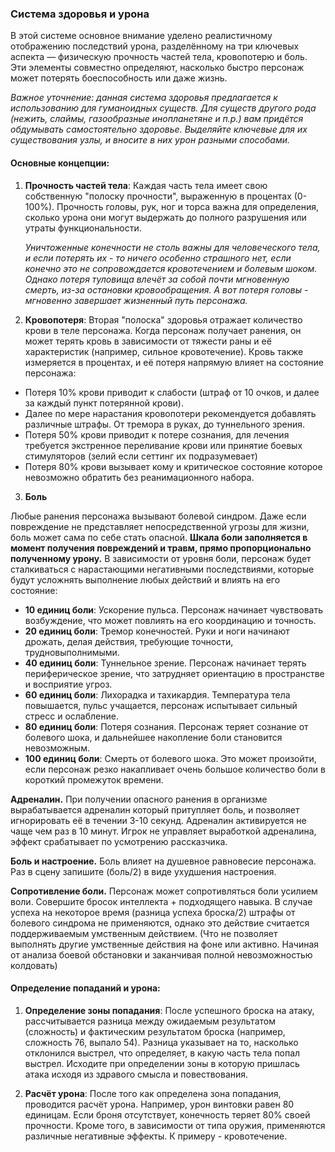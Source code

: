 ### Система здоровья и урона

В этой системе основное внимание уделено реалистичному отображению последствий урона, разделённому на три ключевых аспекта — физическую прочность частей тела, кровопотерю и боль. Эти элементы совместно определяют, насколько быстро персонаж может потерять боеспособность или даже жизнь.

*Важное уточнение: данная система здоровья предлагается к использованию для гуманоидных существ. Для существ другого рода (нежить, слаймы, газообразные инопланетяне и п.р.) вам придётся обдумывать самостоятельно здоровье. Выделяйте ключевые для их существования узлы, и вносите в них урон разными способами.* 
#### Основные концепции:

1. **Прочность частей тела**: Каждая часть тела имеет свою собственную "полоску прочности", выраженную в процентах (0-100%). Прочность головы, рук, ног и торса важна для определения, сколько урона они могут выдержать до полного разрушения или утраты функциональности. 
   
   *Уничтоженные конечности не столь важны для человеческого тела, и если потерять их - то ничего особенно страшного нет, если конечно это не сопровождается кровотечением и болевым шоком. Однако потеря туловища влечёт за собой почти мгновенную смерть, из-за остановки кровообращения. А вот потеря головы - мгновенно завершает жизненный путь персонажа.*

2. **Кровопотеря**: Вторая "полоска" здоровья отражает количество крови в теле персонажа. Когда персонаж получает ранения, он может терять кровь в зависимости от тяжести раны и её характеристик (например, сильное кровотечение). Кровь также измеряется в процентах, и её потеря напрямую влияет на состояние персонажа:
- Потеря 10% крови приводит к слабости (штраф от 10 очков, и далее за каждый пункт потерянной крови). 
- Далее по мере нарастания кровопотери рекомендуется добавлять различные штрафы. От тремора в руках, до туннельного зрения.
- Потеря 50% крови приводит к потере сознания, для лечения требуется экстренное переливание крови или принятие боевых стимуляторов (зелий если сеттинг их подразумевает)
- Потеря 80% крови вызывает кому и критическое состояние которое невозможно обратить без реанимационного набора.

3. **Боль**

Любые ранения персонажа вызывают болевой синдром. Даже если повреждение не представляет непосредственной угрозы для жизни, боль может сама по себе стать опасной. **Шкала боли заполняется в момент получения повреждений и травм, прямо пропорционально полученному урону.** 
В зависимости от уровня боли, персонаж будет сталкиваться с нарастающими негативными последствиями, которые будут усложнять выполнение любых действий и влиять на его состояние:

- **10 единиц боли**: Ускорение пульса. Персонаж начинает чувствовать возбуждение, что может повлиять на его координацию и точность.
- **20 единиц боли**: Тремор конечностей. Руки и ноги начинают дрожать, делая действия, требующие точности, трудновыполнимыми.
- **40 единиц боли**: Туннельное зрение. Персонаж начинает терять периферическое зрение, что затрудняет ориентацию в пространстве и восприятие угроз.
- **60 единиц боли**: Лихорадка и тахикардия. Температура тела повышается, пульс учащается, персонаж испытывает сильный стресс и ослабление.
- **80 единиц боли**: Потеря сознания. Персонаж теряет сознание от болевого шока, и дальнейшее накопление боли становится невозможным.
- **100 единиц боли**: Смерть от болевого шока. Это может произойти, если персонаж резко накапливает очень большое количество боли в короткий промежуток времени.

**Адреналин.**
 При получении опасного ранения в организме вырабатывается адреналин который притупляет боль, и позволяет игнорировать её в течении 3-10 секунд. Адреналин активируется не чаще чем раз в 10 минут. Игрок не управляет выработкой адреналина, эффект срабатывает по усмотрению рассказчика.

**Боль и настроение.**
Боль влияет на душевное равновесие персонажа. Раз в сцену запишите (боль/2) в виде ухудшения настроения.

**Сопротивление боли.**
Персонаж может сопротивляться боли усилием воли. Совершите бросок интеллекта + подходящего навыка. В случае успеха на некоторое время (разница успеха броска/2) штрафы от болевого синдрома не применяются, однако это действие считается поддерживаемым умственным действием. (Что не позволяет выполнять другие умственные действия на фоне или активно. Начиная от анализа боевой обстановки и заканчивая полной невозможностью колдовать)
#### Определение попаданий и урона:

1. **Определение зоны попадания**: После успешного броска на атаку, рассчитывается разница между ожидаемым результатом (сложность) и фактическим результатом броска (например, сложность 76, выпало 54). Разница указывает на то, насколько отклонился выстрел, что определяет, в какую часть тела попал выстрел. Исходите при определении зоны в которую пришлась атака исходя из здравого смысла и повествования.

2. **Расчёт урона**: После того как определена зона попадания, проводится расчёт урона. Например, урон винтовки равен 80 единицам. Если броня отсутствует, конечность теряет 80% своей прочности. Кроме того, в зависимости от типа оружия, применяются различные негативные эффекты. К примеру - кровотечение. 
